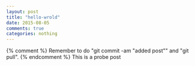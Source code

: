 ```yaml
---
layout: post
title: "hello-wrold"
date: 2015-08-05
comments: true
categories: nothing
---
```

{% comment %}
Remember to do "git commit -am "added post"" and "git pull".
{% endcomment %}
This is a probe post